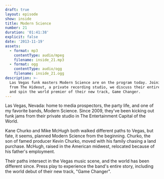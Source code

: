 ```yaml
---
draft: true
layout: episode
show: inside
title: Modern Science
number: 21
duration: '01:41:38'
explicit: false
date: '2013-11-19'
assets:
  - format: mp3
    contentType: audio/mpeg
    filename: inside_21.mp3
  - format: ogg
    contentType: audio/ogg
    filename: inside_21.ogg
description: >-
  Las Vegas funk masters Modern Science are on the program today. Joining us
  from The Hideout, a private recording studio, we discuss their entire career,
  and spin the world premier of their new track, Game Changer.
---
```

Las Vegas, Nevada: home to media prospectors, the party life, and one of my favorite bands, Modern Science. Since 2009, they've been kicking out funk jams from their private studio in The Entertainment Capital of the World.

Kane Churko and Mike McHugh both walked different paths to Vegas, but fate, it seems, planned Modern Science from the beginning. Churko, the son of famed producer Kevin Churko, moved with his family chasing a land purchase. McHugh, raised in the American midwest, relocated because of his father's employment.

Their paths intersect in the Vegas music scene, and the world has been different since. Press play to experience the band's entire story, including the world debut of their new track, "Game Changer".